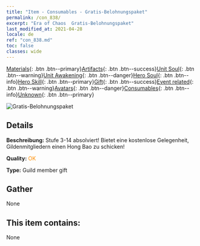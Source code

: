 ```yaml
---
title: "Item - Consumables - Gratis-Belohnungspaket"
permalink: /con_838/
excerpt: "Era of Chaos  Gratis-Belohnungspaket"
last_modified_at: 2021-04-28
locale: de
ref: "con_838.md"
toc: false
classes: wide
---
```

 [Materials](/ItemsDE/){: .btn .btn--primary}[Artifacts](/ItemsDE/Artifacts/){: .btn .btn--success}[Unit Soul](/ItemsDE/UnitSoul/){: .btn .btn--warning}[Unit Awakening](/ItemsDE/UnitAwakening/){: .btn .btn--danger}[Hero Soul](/ItemsDE/HeroSoul/){: .btn .btn--info}[Hero Skill](/ItemsDE/HeroSkill/){: .btn .btn--primary}[Gift](/ItemsDE/Gift/){: .btn .btn--success}[Event related](/ItemsDE/Events/){: .btn .btn--warning}[Avatars](/ItemsDE/Avatars/){: .btn .btn--danger}[Consumables](/ItemsDE/Consumables/){: .btn .btn--info}[Unknown](/ItemsDE/Unknown/){: .btn .btn--primary}

 ![Gratis-Belohnungspaket](/images/t/i_red_1.png)

## Details
 **Beschreibung:** Stufe 3-14 absolviert! Bietet eine kostenlose Gelegenheit, Gildenmitgliedern einen Hong Bao zu schicken!

 **Quality:** <span style="color: #FF8C00">OK</span>

 **Type:** Guild member gift

## Gather

  None

## This item contains:

  None

